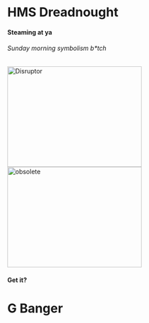 <h1>HMS Dreadnought</h1>
<h4>Steaming at ya</h4>
<h6>Sunday morning symbolism b*tch</h6>
<img src="https://upload.wikimedia.org/wikipedia/commons/d/dc/Gangut_battleship.jpg" alt="Disruptor" style="width:304px;height:228px;">
<img src="http://combiboilersleeds.com/images/obsolete/obsolete-8.jpg" alt="obsolete" style="width:304px;height:228px;">

<h4>Get it?</h4>

<h1>G Banger</h1>

